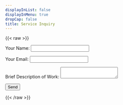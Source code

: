 ```yaml
---
displayInList: false
displayInMenu: true
dropCap: false
title: Service Inquiry
---
```


{{< raw >}}
<form name="contact" method="POST" data-netlify="true">
  <p>
    <label>Your Name: <input type="text" name="name" /></label>   
  </p>
  <p>
    <label>Your Email: <input type="email" name="email" /></label>
  </p>
  <p>
    <label>Brief Description of Work: <textarea name="message"></textarea></label>
  </p>
  <p>
    <button type="submit">Send</button>
  </p>
</form>
{{< /raw >}}